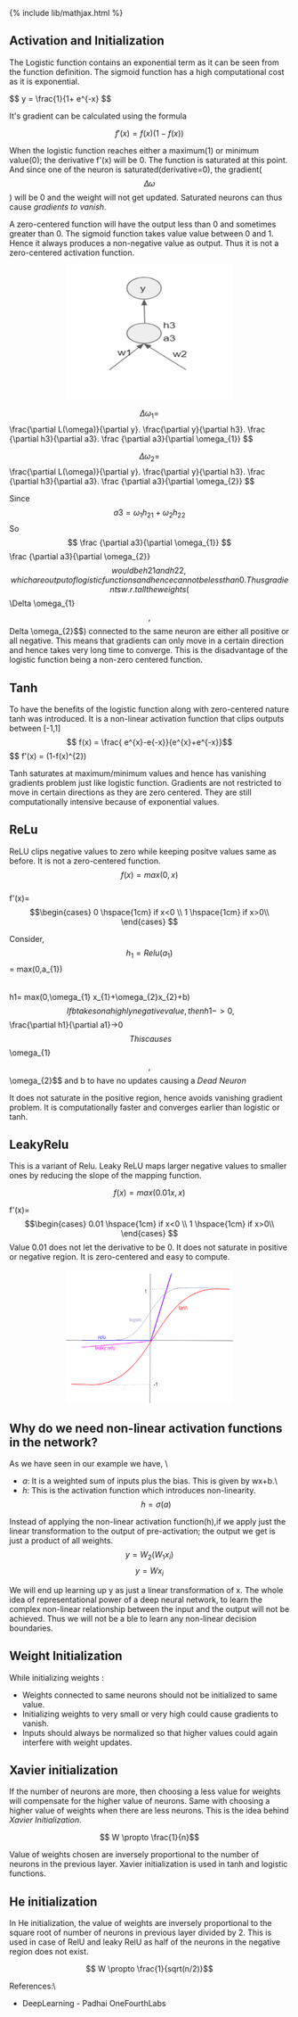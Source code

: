 {% include lib/mathjax.html %}

## Activation and Initialization

The Logistic function contains an exponential term as it can be seen from the function definition. The sigmoid function has a high computational cost as it is exponential. 

$$ y = \frac{1}{1+ e^{-x} $$

It's gradient can be calculated using the formula 

 $$f'(x) = f(x)(1 − f(x))$$

When the logistic function reaches either a maximum(1) or minimum value(0); the derivative f'(x) will be 0. The function is saturated at this point.
And since one of the neuron is saturated(derivative=0), the gradient($$\Delta \omega $$) will be 0 and the weight will not get updated. Saturated neurons can thus cause _gradients to vanish_.

A zero-centered function will have the output less than 0 and sometimes greater than 0. The sigmoid function takes value value between 0 and 1. Hence it always produces a non-negative value as output. Thus it is not a zero-centered activation function.

<p align="center"><img src="../img/AF2.png" width="300px" height="240px"></p>
								
$$\Delta \omega_{1} = $$\frac{\partial L(\omega)}{\partial y}. \frac{\partial y}{\partial h3}. \frac {\partial h3}{\partial a3}. \frac {\partial a3}{\partial \omega_{1}} $$

$$\Delta \omega_{2} = $$\frac{\partial L(\omega)}{\partial y}. \frac{\partial y}{\partial h3}. \frac {\partial h3}{\partial a3}. \frac {\partial a3}{\partial \omega_{2}} $$

Since $$ a3 =  \omega_{1} h_{21} + \omega_{2} h_{22} $$ 
So $$ \frac {\partial a3}{\partial \omega_{1}} $$ \frac {\partial a3}{\partial \omega_{2}} $$ would be h21 and h22 , which are output of logistic functions and hence cannot be less than 0. 
Thus gradients w.r.t all the weights ($$\Delta \omega_{1}$$, $$Delta \omega_{2}$$) connected to the same neuron are either all positive or all negative. This means that gradients can only move in a certain direction and hence takes very long time to converge. This is the disadvantage of the logistic function being a non-zero centered function.

## Tanh 

To have the benefits of the logistic function along with zero-centered nature tanh was introduced. It is a non-linear activation function that clips outputs between [-1,1]
$$ f(x) = \frac{ e^{x}-e{-x}}{e^{x}+e^{-x}}$$
$$ f'(x) = (1-f(x)^{2})

Tanh saturates at maximum/minimum values and hence has vanishing gradients problem just like logistic function. Gradients are not restricted to move in certain directions as they are zero centered. They are still computationally intensive because of exponential values.

## ReLu

ReLU  clips negative values to zero while keeping positve values same as before. It is not a zero-centered function. 
$$ f(x) = max (0,x) $$ \
f'(x)= $$\begin{cases}
		0 \hspace{1cm} if x<0 \\
		1 \hspace{1cm} if x>0\\
		\end{cases}
$$

Consider, 
$$h_{1} = Relu(a_{1})$$ = max(0,a_{1})$$\
$$h1= max(0,\omega_{1} x_{1}+\omega_{2}x_{2}+b)$$\
If b takes on a highly negative value, then h1->0 , $$\frac{\partial h1}{\partial a1}->0 $$ \
This causes $$\omega_{1}$$ , $$\omega_{2}$$ and b to have no updates causing a _Dead Neuron_

It does not saturate in the positive region, hence avoids vanishing gradient problem. It is computationally faster and converges earlier than logistic or tanh.


## LeakyRelu

This is a variant of Relu. Leaky ReLU maps larger negative values to smaller ones by reducing the slope of the mapping function.

$$ f(x) = max (0.01x,x) $$

f'(x)= $$\begin{cases}
		0.01 \hspace{1cm} if x<0 \\
		1 \hspace{1cm} if x>0\\
		\end{cases}
$$
Value 0.01 does not let the derivative to be 0. It does not saturate in positive or negative region. It is zero-centered and easy to compute.

<p align="center"><img src="../img/AF.png" width="300px" height="240px"></p>

## Why do we need non-linear activation functions in the network?

As we have seen in our example we have,  \
* _a_: It is a weighted sum of inputs plus the bias. This is given by wx+b.\
* _h_: This is the activation function which introduces non-linearity.  $$ h = \sigma(a)$$

Instead of applying the non-linear activation function(h),if we apply just the linear transformation to the output of pre-activation; the output we get is just a product of all weights.
$$ y = W_{2}(W_{1}x_{i}) $$
$$y = Wx_{i} $$

We will end up learning up y as just a linear transformation of x. The whole idea of representational power of a deep neural network, to learn the complex non-linear relationship between the input and the output will not be achieved. Thus we will not be a ble to learn any non-linear decision boundaries.

## Weight Initialization

While initializing weights :
* Weights connected to same neurons should not be initialized to same value.
* Initializing weights to very small or very high could cause gradients to vanish.
* Inputs should always be normalized so that higher values could again interfere with weight updates.

## Xavier initialization

If the number of neurons are more, then choosing a less value for weights will compensate for the higher value of neurons. Same with choosing a higher value of weights when there are less neurons. This is the idea behind _Xavier Initialization_.

$$ W \propto \frac{1}{n}$$

Value of weights chosen are inversely proportional to the number of neurons in the previous layer. Xavier initialization is used in tanh and logistic functions.

## He initialization

In He initialization, the value of weights are inversely proportional to the square root of number of neurons in previous layer divided by 2.
This is used in case of RelU and leaky RelU as half of the neurons in the negative region does not exist.

$$ W  \propto \frac{1}{sqrt(n/2)}$$


References:\
* DeepLearning - Padhai OneFourthLabs
